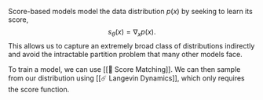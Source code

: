 Score-based models model the data distribution $p(x)$ by seeking to learn its score, $$s_\theta(x) = \nabla_x p(x).$$ This allows us to capture an extremely broad class of distributions indirectly and avoid the intractable partition problem that many other models face.

To train a model, we can use [[🎼 Score Matching]]. We can then sample from our distribution using [[☄️ Langevin Dynamics]], which only requires the score function.